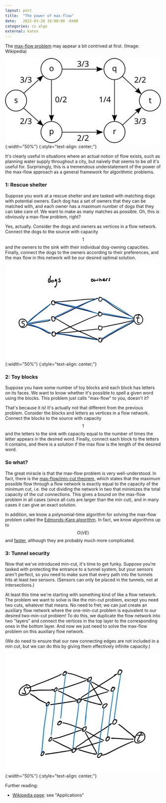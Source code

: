 ```yaml
---
layout: post
title:  "The power of max-flow"
date:   2022-03-20 18:00:00 -0400
categories: cs algo
external: katex
---
```


The [max-flow problem](https://en.wikipedia.org/wiki/Maximum_flow_problem) may appear a bit contrived at first. (Image: Wikipedia)

![max-flow](/assets/max-flow/max-flow.svg){:width="50%"}
{:style="text-align: center;"}

It's clearly useful in situations where an actual notion of flow exists, such as planning water supply throughout a city, but naively that seems to be *all* it's useful for. Surprisingly, this is a tremendous understatement of the power of the max-flow approach as a general framework for algorithmic problems.

### 1: Rescue shelter

Suppose you work at a rescue shelter and are tasked with matching dogs with potential owners. Each dog has a set of owners that they can be matched with, and each owner has a maximum number of dogs that they can take care of. We want to make as many matches as possible. Oh, this is obviously a max-flow problem, right?

Yes, actually. Consider the dogs and owners as vertices in a flow network. Connect the dogs to the source with capacity $$1$$ and the owners to the sink with their individual dog-owning capacities. Finally, connect the dogs to the owners according to their preferences, and the max flow in this network will be our desired optimal solution.

![example-1](/assets/max-flow/ex1.jpg){:width="50%"}
{:style="text-align: center;"}

### 2: Toy blocks

Suppose you have some number of toy blocks and each block has letters on its faces. We want to know whether it's possible to spell a given word using the blocks. This problem just calls "max-flow" to you, doesn't it?

That's because it is! It's actually not that different from the previous problem. Consider the blocks and letters as vertices in a flow network. Connect the blocks to the source with capacity $$1$$ and the letters to the sink with capacity equal to the number of times the letter appears in the desired word. Finally, connect each block to the letters it contains, and there is a solution if the max flow is the length of the desired word.

### So what?

The great miracle is that the max-flow problem is very well-understood. In fact, there is the [max-flow/min-cut theorem](https://en.wikipedia.org/wiki/Max-flow_min-cut_theorem), which states that the maximum possible flow through a flow network is exactly equal to the capacity of the minimum cut, i.e. the cut dividing the network in two that minimizes the total capacity of the cut connections. This gives a bound on the max-flow problem in all cases (since all cuts are larger than the min cut), and in many cases it can give an exact solution.

In addition, we know a polynomial-time algorithm for solving the max-flow problem called the [Edmonds-Karp algorithm](https://en.wikipedia.org/wiki/Edmonds%E2%80%93Karp_algorithm). In fact, we know algorithms up to $$O(VE)$$ and [faster](https://en.wikipedia.org/wiki/Maximum_flow_problem#Algorithms), although they are probably much more complicated.

### 3: Tunnel security

Now that we've introduced min-cut, it's time to get funky. Suppose you're tasked with protecting the entrance to a tunnel system, but your sensors aren't perfect, so you need to make sure that every path into the tunnels hits at least *two* sensors. (Sensors can only be placed in the tunnels, not at intersections.)

At least this time we're starting with something kind of like a flow network. The problem we want to solve is like the min-cut problem, except you need two cuts, whatever that means. No need to fret; we can just create an auxiliary flow network where the one-min-cut problem is equivalent to our desired two-min-cut problem! To do this, we duplicate the flow network into two "layers" and connect the vertices in the top layer to the corresponding ones in the bottom layer. And now we just need to solve the max-flow problem on this auxiliary flow network.

(We do need to ensure that our new connecting edges are not included in a min cut, but we can do this by giving them effectively infinite capacity.)

![example-3](/assets/max-flow/ex3.jpg){:width="50%"}
{:style="text-align: center;"}

Further reading:
* [Wikipedia page](https://en.wikipedia.org/wiki/Maximum_flow_problem): see "Applications"
